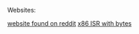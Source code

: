 <!-- TITLE: X 86 Asm -->
<!-- SUBTITLE: A quick summary of X 86 Asm -->

Websites:

[website found on reddit](http://www.cs.virginia.edu/~evans/cs216/guides/x86.html)
[x86 ISR with bytes](https://c9x.me/x86/)
